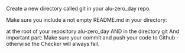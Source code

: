 Create a new directory called git in your alu-zero_day repo.

Make sure you include a not empty README.md in your directory:

at the root of your repository alu-zero_day
AND in the directory git
And important part: Make sure your commit and push your code to Github - otherwise the Checker will always fail.
